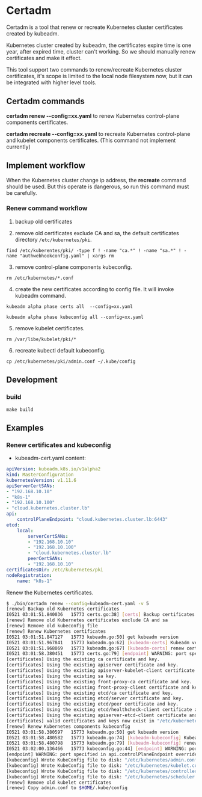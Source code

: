 # Certadm

Certadm is a tool that renew or recreate Kubernetes cluster certificates created by kubeadm.

Kubernetes cluster created by kubeadm, the certificates expire time is one year, after expired time, cluster can't working. So we should manually renew certificates and make it effect.

This tool support two commands to renew/recreate Kubernetes cluster certificates, it's scope is limited to the local node filesystem now, but it can be integrated with higher level tools.

## Certadm commands

**certadm renew --config=xx.yaml** to renew Kubernetes control-plane components certificates.

**certadm recreate --config=xx.yaml** to recreate Kubernetes control-plane and kubelet components certificates. (This command not implement currently)

## Implement workflow

When the Kubernetes cluster change ip address, the **recreate** command should be used. But this operate is dangerous, so run this command must be carefully.

### Renew command workflow

1. backup old certificates

2. remove old certificates exclude CA and sa, the default certificates directory `/etc/kubernetes/pki`.

`find /etc/kuberentes/pki/ -type f ! -name "ca.*" ! -name "sa.*" ! -name "authwebhookconfig.yaml" | xargs rm`

3. remove control-plane components kubeconfig.

`rm /etc/kubernetes/*.conf`

4. create the new certificates according to config file. It will invoke kubeadm command.

`kubeadm alpha phase certs all  --config=xx.yaml`

`kubeadm alpha phase kubeconfig all --config=xx.yaml`

5. remove kubelet certificates.

`rm /var/libe/kubelet/pki/*`

6. recreate kubectl default kubeconfig.

`cp /etc/kubernetes/pki/admin.conf ~/.kube/config`

## Development

### build

`make build`

## Examples

### Renew certificates and kubeconfig

- kubeadm-cert.yaml content:

```yaml
apiVersion: kubeadm.k8s.io/v1alpha2
kind: MasterConfiguration
kubernetesVersion: v1.11.6
apiServerCertSANs:
- "192.168.10.10"
- "k8s-1"
- "192.168.10.100"
- "cloud.kubernetes.cluster.lb"
api:
    controlPlaneEndpoint: "cloud.kubernetes.cluster.lb:6443"
etcd:
    local:
        serverCertSANs:
        - "192.168.10.10"
        - "192.168.10.100"
        - "cloud.kubernetes.cluster.lb"
        peerCertSANs:
        - "192.168.10.10"
certificatesDir: /etc/kubernetes/pki
nodeRegistration:
    name: "k8s-1"
```

Renew the Kubernetes certificates.

```bash
$ ./bin/certadm renew --config=kubeadm-cert.yaml -v 5
[renew] Backup old Kubernetes certificates
I0521 03:01:51.840036   15773 certs.go:38] [certs] Backup certificates from /etc/kubernetes/pki to /tmp/certadm-199797690
[renew] Remove old Kubernetes certificates exclude CA and sa
[renew] Remove old kubeconfig file
[renew] Renew Kubernetes certificates
I0521 03:01:51.847127   15773 kubeadm.go:50] get kubeadm version
I0521 03:01:51.967841   15773 kubeadm.go:62] [kubeadm-certs] Kubeadm version is v1.11.6
I0521 03:01:51.968069   15773 kubeadm.go:67] [kubeadm-certs] renew certificates command args: '/bin/kubeadm alpha phase certs all --config=kubeadm-cert.yaml'
I0521 03:01:58.380451   15773 certs.go:79] [endpoint] WARNING: port specified in api.controlPlaneEndpoint overrides api.bindPort in the controlplane address
[certificates] Using the existing ca certificate and key.
[certificates] Using the existing apiserver certificate and key.
[certificates] Using the existing apiserver-kubelet-client certificate and key.
[certificates] Using the existing sa key.
[certificates] Using the existing front-proxy-ca certificate and key.
[certificates] Using the existing front-proxy-client certificate and key.
[certificates] Using the existing etcd/ca certificate and key.
[certificates] Using the existing etcd/server certificate and key.
[certificates] Using the existing etcd/peer certificate and key.
[certificates] Using the existing etcd/healthcheck-client certificate and key.
[certificates] Using the existing apiserver-etcd-client certificate and key.
[certificates] valid certificates and keys now exist in "/etc/kubernetes/pki"
[renew] Renew Kubernetes components kubeconfig
I0521 03:01:58.380597   15773 kubeadm.go:50] get kubeadm version
I0521 03:01:58.480582   15773 kubeadm.go:74] [kubeadm-kubeconfig] Kubeadm version is v1.11.6
I0521 03:01:58.480798   15773 kubeadm.go:79] [kubeadm-kubeconfig] renew kubeconfig command args: '/bin/kubeadm alpha phase kubeconfig all --config=kubeadm-cert.yaml'
I0521 03:02:00.136466   15773 kubeconfig.go:44] [endpoint] WARNING: port specified in api.controlPlaneEndpoint overrides api.bindPort in the controlplane address
[endpoint] WARNING: port specified in api.controlPlaneEndpoint overrides api.bindPort in the controlplane address
[kubeconfig] Wrote KubeConfig file to disk: "/etc/kubernetes/admin.conf"
[kubeconfig] Wrote KubeConfig file to disk: "/etc/kubernetes/kubelet.conf"
[kubeconfig] Wrote KubeConfig file to disk: "/etc/kubernetes/controller-manager.conf"
[kubeconfig] Wrote KubeConfig file to disk: "/etc/kubernetes/scheduler.conf"
[renew] Remove old kubelet certificates
[renew] Copy admin.conf to $HOME/.kube/config
```
